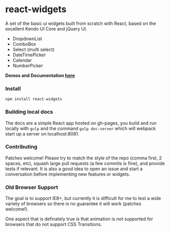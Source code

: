 react-widgets
=============

A set of the basic ui widgets built from scratch with React, based on the excellent Kendo UI Core and jQuery UI. 

- DropdownList
- ComboBox
- Select (multi select)
- DateTimePicker
- Calendar 
- NumberPicker 

__Demos and Documentation [here](http://jquense.github.io/react-widgets/docs/)__


### Install

`npm install react-widgets`

### Building local docs

The docs are a simple React app hosted on gh-pages, you build and run locally with `gulp` and the command `gulp doc-server` which will webpack start up a server on localhost:8081.

### Contributing 

Patches welcome! Please try to match the style of the repo (comma first, 2 spaces, etc), squash large pull requests (a few commits is fine), and provide tests if relevant. It is also a good idea to open an issue and start a conversation before implementing new features or widgets.

### Old Browser Support

The goal is to support IE8+, but currently it is difficult for me to test a wide variety of browsers so there is no guarantee 
it will work (patches welcome!).

One aspect that is definately true is that animation is not supported for browsers that do not support CSS Transitions.

